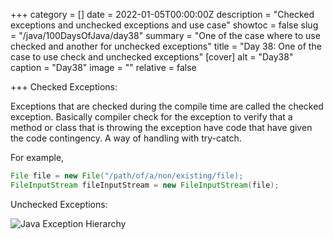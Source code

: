 +++
category = []
date = 2022-01-05T00:00:00Z
description = "Checked exceptions and unchecked exceptions and use case"
showtoc = false
slug = "/java/100DaysOfJava/day38"
summary = "One of the case where to use checked and another for unchecked exceptions"
title = "Day 38: One of the case to use check and unchecked exceptions"
[cover]
alt = "Day38"
caption = "Day38"
image = ""
relative = false

+++
Checked Exceptions:

Exceptions that are checked during the compile time are called the checked exception. Basically compiler check for the exception to verify that a method or class that is throwing the exception have code that have given the code contingency. A way of handling with try-catch.

For example,

```java
File file = new File("/path/of/a/non/existing/file);
FileInputStream fileInputStream = new FileInputStream(file);
```

    

Unchecked Exceptions:

![Java Exception Hierarchy](https://www.oracleimg.com/technetwork/articles/entarch/javaexceptions-107916.jpg)